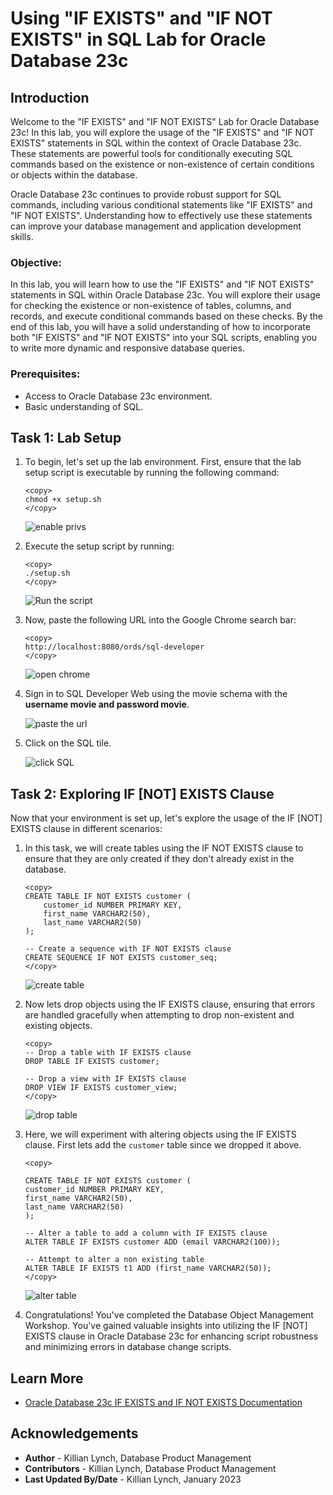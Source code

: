 # Using "IF EXISTS" and "IF NOT EXISTS" in SQL Lab for Oracle Database 23c

## Introduction

Welcome to the "IF EXISTS" and "IF NOT EXISTS" Lab for Oracle Database 23c! In this lab, you will explore the usage of the "IF EXISTS" and "IF NOT EXISTS" statements in SQL within the context of Oracle Database 23c. These statements are powerful tools for conditionally executing SQL commands based on the existence or non-existence of certain conditions or objects within the database.

Oracle Database 23c continues to provide robust support for SQL commands, including various conditional statements like "IF EXISTS" and "IF NOT EXISTS". Understanding how to effectively use these statements can improve your database management and application development skills.

### Objective:
In this lab, you will learn how to use the "IF EXISTS" and "IF NOT EXISTS" statements in SQL within Oracle Database 23c. You will explore their usage for checking the existence or non-existence of tables, columns, and records, and execute conditional commands based on these checks. By the end of this lab, you will have a solid understanding of how to incorporate both "IF EXISTS" and "IF NOT EXISTS" into your SQL scripts, enabling you to write more dynamic and responsive database queries.

### Prerequisites:
- Access to Oracle Database 23c environment.
- Basic understanding of SQL.

## Task 1: Lab Setup

1. To begin, let's set up the lab environment. First, ensure that the lab setup script is executable by running the following command:

    ```
    <copy>
    chmod +x setup.sh
    </copy>
    ```
    ![enable privs](images/chmod.png " ")

2. Execute the setup script by running:

    ```
    <copy>
    ./setup.sh
    </copy>
    ```

    ![Run the script](images/setup.png " ")

3. Now, paste the following URL into the Google Chrome search bar:

    ```
    <copy>
    http://localhost:8080/ords/sql-developer
    </copy>
    ```
    ![open chrome](images/chrome.png " ")


4. Sign in to SQL Developer Web using the movie schema with the **username movie and password movie**.

    ![paste the url](images/ords-url.png " ")

5. Click on the SQL tile.

    ![click SQL](images/sql-tile.png " ")

## Task 2: Exploring IF [NOT] EXISTS Clause

Now that your environment is set up, let's explore the usage of the IF [NOT] EXISTS clause in different scenarios:

1. In this task, we will create tables using the IF NOT EXISTS clause to ensure that they are only created if they don't already exist in the database.

    ```
    <copy>
    CREATE TABLE IF NOT EXISTS customer (
        customer_id NUMBER PRIMARY KEY,
        first_name VARCHAR2(50),
        last_name VARCHAR2(50)
    );

    -- Create a sequence with IF NOT EXISTS clause
    CREATE SEQUENCE IF NOT EXISTS customer_seq;
    </copy>
    ```
    ![create table](images/if-not-1.png " ")

2. Now lets drop objects using the IF EXISTS clause, ensuring that errors are handled gracefully when attempting to drop non-existent and existing objects.

    ```
    <copy>
    -- Drop a table with IF EXISTS clause
    DROP TABLE IF EXISTS customer;

    -- Drop a view with IF EXISTS clause
    DROP VIEW IF EXISTS customer_view;
    </copy>
    ```
    ![drop table](images/if-not-2.png " ")

3. Here, we will experiment with altering objects using the IF EXISTS clause. First lets add the `customer` table since we dropped it above.

    ```
    <copy>

    CREATE TABLE IF NOT EXISTS customer (
    customer_id NUMBER PRIMARY KEY,
    first_name VARCHAR2(50),
    last_name VARCHAR2(50)
    );

    -- Alter a table to add a column with IF EXISTS clause
    ALTER TABLE IF EXISTS customer ADD (email VARCHAR2(100));

    -- Attempt to alter a non existing table 
    ALTER TABLE IF EXISTS t1 ADD (first_name VARCHAR2(50));
    </copy>
    ```
    ![alter table](images/if-not-3.png " ")
 

4. Congratulations! You've completed the Database Object Management Workshop. You've gained valuable insights into utilizing the IF [NOT] EXISTS clause in Oracle Database 23c for enhancing script robustness and minimizing errors in database change scripts.

## Learn More

* [Oracle Database 23c IF EXISTS and IF NOT EXISTS Documentation](https://docs.oracle.com/en/database/oracle/oracle-database/23/adfns/sql-processing-for-application-developers.html#GUID-3818B089-D99D-437C-862F-CBD276BDA3F1)

## Acknowledgements
* **Author** - Killian Lynch, Database Product Management
* **Contributors** - Killian Lynch, Database Product Management
* **Last Updated By/Date** - Killian Lynch, January 2023
